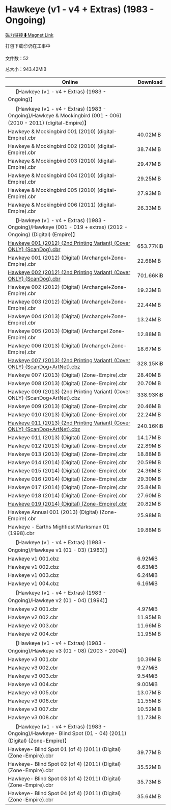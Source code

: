 # Hawkeye (v1 - v4 + Extras) (1983 - Ongoing)

[磁力链接⬇Magnet Link](magnet:?xt=urn:btih:fd9897030164aeb2b2395299c7cfc60e98408a04&dn=Hawkeye%20%28v1%20-%20v4%20%2B%20Extras%29%20%281983%20-%20Ongoing%29)

打包下载📦仍在工事中

文件数：52

总大小：943.42MiB

Online | Download
--- | ---
&emsp;【Hawkeye (v1 - v4 + Extras) (1983 - Ongoing)】 | 
&emsp;【Hawkeye (v1 - v4 + Extras) (1983 - Ongoing)/Hawkeye & Mockingbird (001 - 006) (2010 - 2011) (digital-Empire)】 | 
Hawkeye & Mockingbird 001 (2010) (digital-Empire).cbr | 40.02MiB
Hawkeye & Mockingbird 002 (2010) (digital-Empire).cbr | 38.74MiB
Hawkeye & Mockingbird 003 (2010) (digital-Empire).cbr | 29.47MiB
Hawkeye & Mockingbird 004 (2010) (digital-Empire).cbr | 29.25MiB
Hawkeye & Mockingbird 005 (2010) (digital-Empire).cbr | 27.93MiB
Hawkeye & Mockingbird 006 (2011) (digital-Empire).cbr | 26.33MiB
&emsp;【Hawkeye (v1 - v4 + Extras) (1983 - Ongoing)/Hawkeye (001 - 019 + extras) (2012 - Ongoing) (Digital) (Empire)】 | 
[Hawkeye 001 (2012) (2nd Printing Variant) (Cover ONLY) (ScanDog).cbr](https://github.com/alicewish/markdown/blob/master/comic/Hawkeye-001-2012-2nd-Printing-Variant-Cover-ONLY-ScanDog-cbr.md) | 653.77KiB
Hawkeye 001 (2012) (Digital) (Archangel+Zone-Empire).cbr | 22.68MiB
[Hawkeye 002 (2012) (2nd Printing Variant) (Cover ONLY) (ScanDog).cbr](https://github.com/alicewish/markdown/blob/master/comic/Hawkeye-002-2012-2nd-Printing-Variant-Cover-ONLY-ScanDog-cbr.md) | 701.66KiB
Hawkeye 002 (2012) (Digital) (Archangel+Zone-Empire).cbr | 19.23MiB
Hawkeye 003 (2012) (Digital) (Archangel+Zone-Empire).cbr | 22.44MiB
Hawkeye 004 (2013) (Digital) (Archangel+Zone-Empire).cbr | 13.24MiB
Hawkeye 005 (2013) (Digital) (Archangel Zone-Empire).cbr | 12.88MiB
Hawkeye 006 (2013) (Digital) (Archangel+Zone-Empire).cbr | 18.67MiB
[Hawkeye 007 (2013) (2nd Printing Variant) (Cover ONLY) (ScanDog+ArtNet).cbz](https://github.com/alicewish/markdown/blob/master/comic/Hawkeye-007-2013-2nd-Printing-Variant-Cover-ONLY-ScanDog-ArtNet-cbz.md) | 328.15KiB
Hawkeye 007 (2013) (Digital) (Zone-Empire).cbr | 28.40MiB
Hawkeye 008 (2013) (Digital) (Zone-Empire).cbr | 20.70MiB
Hawkeye 009 (2013) (2nd Printing Variant) (Cover ONLY) (ScanDog+ArtNet).cbz | 338.93KiB
Hawkeye 009 (2013) (Digital) (Zone-Empire).cbr | 20.46MiB
Hawkeye 010 (2013) (Digital) (Zone-Empire).cbr | 22.24MiB
[Hawkeye 011 (2013) (2nd Printing Variant) (Cover ONLY) (ScanDog+ArtNet).cbz](https://github.com/alicewish/markdown/blob/master/comic/Hawkeye-011-2013-2nd-Printing-Variant-Cover-ONLY-ScanDog-ArtNet-cbz.md) | 240.16KiB
Hawkeye 011 (2013) (Digital) (Zone-Empire).cbr | 14.17MiB
Hawkeye 012 (2013) (Digital) (Zone-Empire).cbr | 22.89MiB
Hawkeye 013 (2013) (Digital) (Zone-Empire).cbr | 18.88MiB
Hawkeye 014 (2014) (Digital) (Zone-Empire).cbr | 20.59MiB
Hawkeye 015 (2014) (Digital) (Zone-Empire).cbr | 24.36MiB
Hawkeye 016 (2014) (Digital) (Zone-Empire).cbr | 29.30MiB
Hawkeye 017 (2014) (Digital) (Zone-Empire).cbr | 25.84MiB
Hawkeye 018 (2014) (Digital) (Zone-Empire).cbr | 27.60MiB
[Hawkeye 019 (2014) (Digital) (Zone-Empire).cbr](https://github.com/alicewish/markdown/blob/master/comic/Hawkeye-019-2014-Digital-Zone-Empire-cbr.md) | 20.82MiB
Hawkeye Annual 001 (2013) (Digital) (Zone-Empire).cbr | 25.98MiB
Hawkeye - Earths Mightiest Marksman 01 (1998).cbr | 19.88MiB
&emsp;【Hawkeye (v1 - v4 + Extras) (1983 - Ongoing)/Hawkeye v1 (01 - 03) (1983)】 | 
Hawkeye v1 001.cbz | 6.92MiB
Hawkeye v1 002.cbz | 6.63MiB
Hawkeye v1 003.cbz | 6.24MiB
Hawkeye v1 004.cbz | 6.16MiB
&emsp;【Hawkeye (v1 - v4 + Extras) (1983 - Ongoing)/Hawkeye v2 (01 - 04) (1994)】 | 
Hawkeye v2 001.cbr | 4.97MiB
Hawkeye v2 002.cbr | 11.95MiB
Hawkeye v2 003.cbr | 11.66MiB
Hawkeye v2 004.cbr | 11.95MiB
&emsp;【Hawkeye (v1 - v4 + Extras) (1983 - Ongoing)/Hawkeye v3 (01 - 08) (2003 - 2004)】 | 
Hawkeye v3 001.cbr | 10.39MiB
Hawkeye v3 002.cbr | 9.27MiB
Hawkeye v3 003.cbr | 9.54MiB
Hawkeye v3 004.cbr | 9.00MiB
Hawkeye v3 005.cbr | 13.07MiB
Hawkeye v3 006.cbr | 11.55MiB
Hawkeye v3 007.cbr | 10.52MiB
Hawkeye v3 008.cbr | 11.73MiB
&emsp;【Hawkeye (v1 - v4 + Extras) (1983 - Ongoing)/Hawkeye- Blind Spot (01 - 04) (2011) (Digital) (Zone-Empire)】 | 
Hawkeye- Blind Spot 01 (of 4) (2011) (Digital) (Zone-Empire).cbr | 39.77MiB
Hawkeye- Blind Spot 02 (of 4) (2011) (Digital) (Zone-Empire).cbr | 35.52MiB
Hawkeye- Blind Spot 03 (of 4) (2011) (Digital) (Zone-Empire).cbr | 35.73MiB
Hawkeye- Blind Spot 04 (of 4) (2011) (Digital) (Zone-Empire).cbr | 35.64MiB